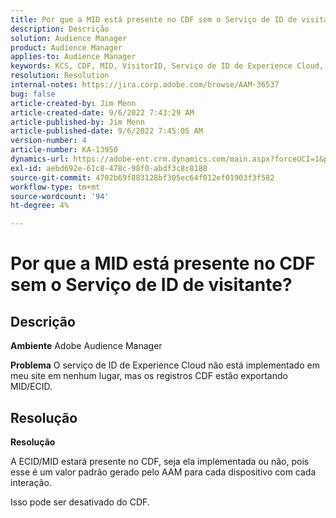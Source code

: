 ```yaml
---
title: Por que a MID está presente no CDF sem o Serviço de ID de visitante?
description: Descrição
solution: Audience Manager
product: Audience Manager
applies-to: Audience Manager
keywords: KCS, CDF, MID, VisitorID, Serviço de ID de Experience Cloud, Adobe Audience Manager, AAM
resolution: Resolution
internal-notes: https://jira.corp.adobe.com/browse/AAM-36537
bug: false
article-created-by: Jim Menn
article-created-date: 9/6/2022 7:43:29 AM
article-published-by: Jim Menn
article-published-date: 9/6/2022 7:45:05 AM
version-number: 4
article-number: KA-13950
dynamics-url: https://adobe-ent.crm.dynamics.com/main.aspx?forceUCI=1&pagetype=entityrecord&etn=knowledgearticle&id=efa85997-b72d-ed11-9db1-0022480866ad
exl-id: aebd692e-61c8-478c-98f0-abdf3c8c8188
source-git-commit: 4702b69f883128bf305ec64f012ef01903f3f582
workflow-type: tm+mt
source-wordcount: '94'
ht-degree: 4%

---
```


# Por que a MID está presente no CDF sem o Serviço de ID de visitante?

## Descrição


<b>Ambiente</b>
Adobe Audience Manager

<b>Problema</b>
O serviço de ID de Experience Cloud não está implementado em meu site em nenhum lugar, mas os registros CDF estão exportando MID/ECID.


## Resolução


<b>Resolução</b>

A ECID/MID estará presente no CDF, seja ela implementada ou não, pois esse é um valor padrão gerado pelo AAM para cada dispositivo com cada interação.

Isso pode ser desativado do CDF.
